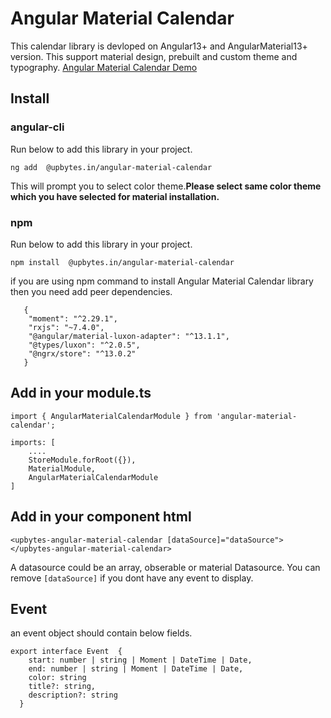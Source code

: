 # Angular Material Calendar

This calendar library is devloped on Angular13+ and AngularMaterial13+ version.
This support material design, prebuilt and custom theme and typography.
[Angular Material Calendar Demo](http://angularcalendar.upbytes.in)

## Install

### angular-cli
Run below to add this library in your project.
```
ng add  @upbytes.in/angular-material-calendar
```
This will prompt you to select color theme.<b>Please select same color theme which you have selected for material installation.</b>

### npm
Run below to add this library in your project.
```
npm install  @upbytes.in/angular-material-calendar
```

if you are using npm command to install Angular Material Calendar library then you need add peer dependencies.

```
   {
    "moment": "^2.29.1",
    "rxjs": "~7.4.0",
    "@angular/material-luxon-adapter": "^13.1.1",
    "@types/luxon": "^2.0.5",
    "@ngrx/store": "^13.0.2"
   }
```

## Add in your module.ts
```
import { AngularMaterialCalendarModule } from 'angular-material-calendar';

imports: [
    ....
    StoreModule.forRoot({}),
    MaterialModule,
    AngularMaterialCalendarModule
]
```

## Add in your component html

```
<upbytes-angular-material-calendar [dataSource]="dataSource">
</upbytes-angular-material-calendar>
```

A datasource could be an array, obserable or material Datasource. You can remove `[dataSource]` if you dont have any event to display.


## Event

an event object should contain below fields.
```
export interface Event  {
    start: number | string | Moment | DateTime | Date,
    end: number | string | Moment | DateTime | Date,
    color: string
    title?: string,
    description?: string
  }
  ```


